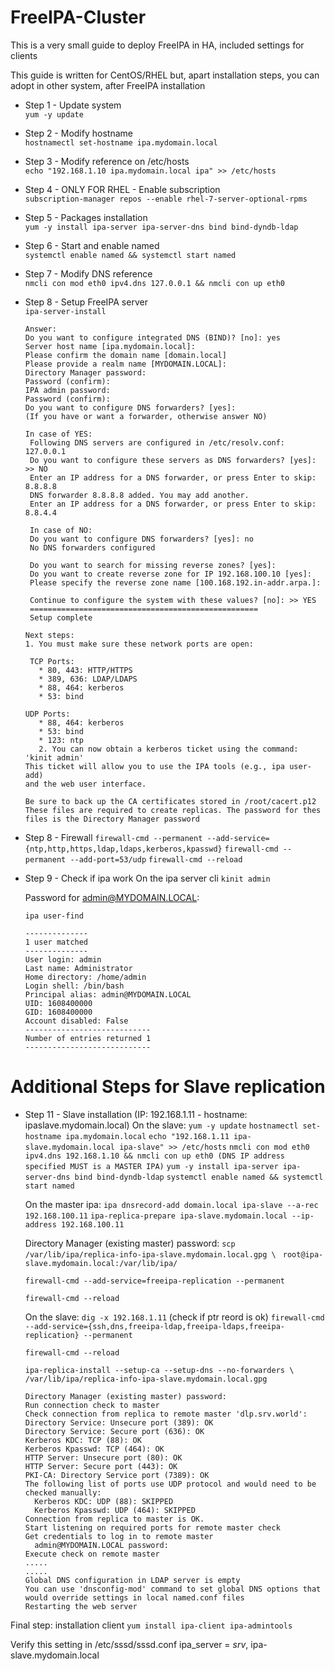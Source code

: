 # FreeIPA-Cluster #

This is a very small guide to deploy FreeIPA in HA, included settings for clients

This guide is written for CentOS/RHEL but, apart installation steps, you can adopt in other system, after FreeIPA installation

* Step 1 - Update system<br/>
`yum -y update`

* Step 2 - Modify hostname<br/>
`hostnamectl set-hostname ipa.mydomain.local`

* Step 3 - Modify reference on /etc/hosts<br/>
`echo "192.168.1.10 ipa.mydomain.local ipa" >> /etc/hosts`

* Step 4 - ONLY FOR RHEL - Enable subscription<br/>
`subscription-manager repos --enable rhel-7-server-optional-rpms`

* Step 5 - Packages installation<br/>
`yum -y install ipa-server ipa-server-dns bind bind-dyndb-ldap`

* Step 6 - Start and enable named<br/>
`systemctl enable named && systemctl start named`

* Step 7 - Modify DNS reference<br/>
`nmcli con mod eth0 ipv4.dns 127.0.0.1 && nmcli con up eth0`

* Step 8 - Setup FreeIPA server<br/>
`ipa-server-install`

	  Answer:
	  Do you want to configure integrated DNS (BIND)? [no]: yes
	  Server host name [ipa.mydomain.local]:
	  Please confirm the domain name [domain.local]
	  Please provide a realm name [MYDOMAIN.LOCAL]:
	  Directory Manager password:
	  Password (confirm):
	  IPA admin password:
	  Password (confirm):
	  Do you want to configure DNS forwarders? [yes]:
	  (If you have or want a forwarder, otherwise answer NO)

	  In case of YES:
       Following DNS servers are configured in /etc/resolv.conf: 127.0.0.1
       Do you want to configure these servers as DNS forwarders? [yes]: >> NO
       Enter an IP address for a DNS forwarder, or press Enter to skip: 8.8.8.8
       DNS forwarder 8.8.8.8 added. You may add another.
       Enter an IP address for a DNS forwarder, or press Enter to skip: 8.8.4.4
	   
	   In case of NO:
       Do you want to configure DNS forwarders? [yes]: no
	   No DNS forwarders configured
	   
	   Do you want to search for missing reverse zones? [yes]:
	   Do you want to create reverse zone for IP 192.168.100.10 [yes]:
	   Please specify the reverse zone name [100.168.192.in-addr.arpa.]:
	   
	   Continue to configure the system with these values? [no]: >> YES
	   ===================================================
	   Setup complete
	 
	  Next steps:
	  1. You must make sure these network ports are open:
       
	   TCP Ports:
         * 80, 443: HTTP/HTTPS
		 * 389, 636: LDAP/LDAPS
		 * 88, 464: kerberos
		 * 53: bind
		 
      UDP Ports:
	     * 88, 464: kerberos
		 * 53: bind
		 * 123: ntp
		 2. You can now obtain a kerberos ticket using the command: 'kinit admin'
      This ticket will allow you to use the IPA tools (e.g., ipa user-add)
      and the web user interface.
	  
	  Be sure to back up the CA certificates stored in /root/cacert.p12
	  These files are required to create replicas. The password for thes files is the Directory Manager password

* Step 8 - Firewall
  `firewall-cmd --permanent --add-service={ntp,http,https,ldap,ldaps,kerberos,kpasswd}`
  `firewall-cmd --permanent --add-port=53/udp`
  `firewall-cmd --reload`

* Step 9 - Check if ipa work
  On the ipa server cli
  `kinit admin`
    
    Password for admin@MYDOMAIN.LOCAL:
	
	`ipa user-find`
      
      
      --------------
      1 user matched
      --------------
      User login: admin
      Last name: Administrator
      Home directory: /home/admin
      Login shell: /bin/bash
      Principal alias: admin@MYDOMAIN.LOCAL
      UID: 1608400000
      GID: 1608400000
      Account disabled: False
      ----------------------------
      Number of entries returned 1
      ----------------------------
# Additional Steps for Slave replication
* Step 11 - Slave installation (IP: 192.168.1.11 - hostname: ipaslave.mydomain.local)
  On the slave:
    `yum -y update`
    `hostnamectl set-hostname ipa.mydomain.local`
    `echo "192.168.1.11 ipa-slave.mydomain.local ipa-slave" >> /etc/hosts`
    `nmcli con mod eth0 ipv4.dns 192.168.1.10 && nmcli con up eth0 (DNS IP address specified MUST is a MASTER IPA)`
    `yum -y install ipa-server ipa-server-dns bind bind-dyndb-ldap`
    `systemctl enable named && systemctl start named`
  
  On the master ipa:
    `ipa dnsrecord-add domain.local ipa-slave --a-rec 192.168.100.11`
    `ipa-replica-prepare ipa-slave.mydomain.local --ip-address 192.168.100.11`
  
  Directory Manager (existing master) password:
     `scp /var/lib/ipa/replica-info-ipa-slave.mydomain.local.gpg \ `
	 `root@ipa-slave.mydomain.local:/var/lib/ipa/`
	
    `firewall-cmd --add-service=freeipa-replication --permanent`
	
    `firewall-cmd --reload`
  
  On the slave:
    `dig -x 192.168.1.11` (check if ptr reord is ok)
    `firewall-cmd --add-service={ssh,dns,freeipa-ldap,freeipa-ldaps,freeipa-replication} --permanent`
	
    `firewall-cmd --reload`
	
    `ipa-replica-install --setup-ca --setup-dns --no-forwarders \`
	`/var/lib/ipa/replica-info-ipa-slave.mydomain.local.gpg`

      Directory Manager (existing master) password:
      Run connection check to master
      Check connection from replica to remote master 'dlp.srv.world':
      Directory Service: Unsecure port (389): OK
      Directory Service: Secure port (636): OK
      Kerberos KDC: TCP (88): OK
      Kerberos Kpasswd: TCP (464): OK
      HTTP Server: Unsecure port (80): OK
      HTTP Server: Secure port (443): OK
      PKI-CA: Directory Service port (7389): OK
      The following list of ports use UDP protocol and would need to be checked manually:
        Kerberos KDC: UDP (88): SKIPPED
        Kerberos Kpasswd: UDP (464): SKIPPED
      Connection from replica to master is OK.
      Start listening on required ports for remote master check
      Get credentials to log in to remote master
        admin@MYDOMAIN.LOCAL password:
      Execute check on remote master
      .....
      .....
      Global DNS configuration in LDAP server is empty
      You can use 'dnsconfig-mod' command to set global DNS options that would override settings in local named.conf files
      Restarting the web server

Final step: installation client
`yum install ipa-client ipa-admintools`

Verify this setting in /etc/sssd/sssd.conf
ipa_server = _srv_, ipa-slave.mydomain.local

